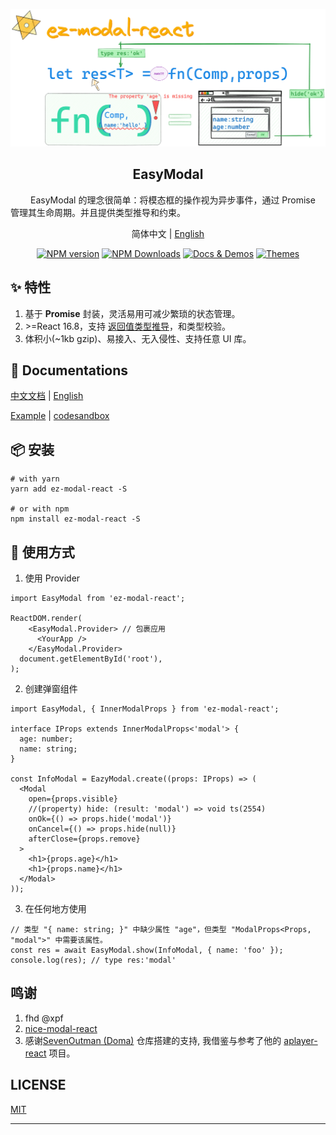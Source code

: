 ![ez-modal-scenario](assets/idea.png)

<p><h2 align='center'>EasyModal</h2></p>

<span style="margin-left:32px">​EasyModal</span> 的理念很简单：将模态框的操作视为异步事件，通过 Promise 管理其生命周期。并且提供类型推导和约束。

<p align='center'>简体中文 | <a href='./README.md'>English</a> </p>

<p align="center">
<a href="https://www.npmjs.com/package/ez-modal-react" target="__blank"><img src="https://img.shields.io/npm/v/ez-modal-react?color=2B90B6&label=" alt="NPM version"></a>
<a href="https://www.npmjs.com/package/ez-modal-react" target="__blank"><img alt="NPM Downloads" src="https://img.shields.io/npm/dm/ez-modal-react?color=349dbe&label="></a>
<a href="https://raotaohub.github.io/ez-modal-react-book/en-US" target="__blank"><img src="https://img.shields.io/static/v1?label=&message=docs&color=45b8cd" alt="Docs & Demos"></a>
<a href="https://raotaohub.github.io/ez-modal-react-book/en-US" target="__blank"><img src="https://img.shields.io/static/v1?label=&message=demos&color=4ec5d4" alt="Themes"></a>
</p>

## ✨ 特性

1. 基于 **Promise** 封装，灵活易用可减少繁琐的状态管理。
2. \>=React 16.8，支持 <a href="#typeinfer" title="使用返回值类型推导">返回值类型推导</a>，和类型校验。
3. 体积小(~1kb gzip)、易接入、无入侵性、支持任意 UI 库。

## 🔨 Documentations

[中文文档](https://raotaohub.github.io/ez-modal-react-book) | [English](https://raotaohub.github.io/ez-modal-react-book/en-US)

[Example](https://raotaohub.github.io/ez-modal-react-book/example) | [codesandbox](https://codesandbox.io/p/sandbox/confident-shape-rt7bzr?embed=1)

## 📦 安装

```shell
# with yarn
yarn add ez-modal-react -S

# or with npm
npm install ez-modal-react -S
```

## 🚀 使用方式

1. 使用 Provider

```tsx
import EasyModal from 'ez-modal-react';

ReactDOM.render(
    <EasyModal.Provider> // 包裹应用
      <YourApp />
    </EasyModal.Provider>
  document.getElementById('root'),
);
```

2. 创建弹窗组件

```tsx
import EasyModal, { InnerModalProps } from 'ez-modal-react';

interface IProps extends InnerModalProps<'modal'> {
  age: number;
  name: string;
}

const InfoModal = EazyModal.create((props: IProps) => (
  <Modal
    open={props.visible}
    //(property) hide: (result: 'modal') => void ts(2554)
    onOk={() => props.hide('modal')}
    onCancel={() => props.hide(null)}
    afterClose={props.remove}
  >
    <h1>{props.age}</h1>
    <h1>{props.name}</h1>
  </Modal>
));
```

3. 在任何地方使用

```tsx
// 类型 "{ name: string; }" 中缺少属性 "age"，但类型 "ModalProps<Props, "modal">" 中需要该属性。
const res = await EasyModal.show(InfoModal, { name: 'foo' });
console.log(res); // type res:'modal'
```

## 鸣谢

1. fhd @xpf
2. [nice-modal-react](https://github.com/eBay/nice-modal-react)
3. 感谢[SevenOutman (Doma)](https://github.com/SevenOutman) 仓库搭建的支持, 我借鉴与参考了他的 [aplayer-react](https://github.com/SevenOutman/aplayer-react) 项目。

## LICENSE

[MIT](https://github.com/raotaohub/ez-modal-react/blob/main/LICENSE)

---
